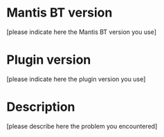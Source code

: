 # Mantis BT version
[please indicate here the Mantis BT version you use]

# Plugin version
[please indicate here the plugin version you use]

# Description
[please describe here the problem you encountered]
